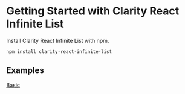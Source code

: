 Getting Started with Clarity React Infinite List
===
Install Clarity React Infinite List with npm.
```bash
npm install clarity-react-infinite-list
```


## Examples
[Basic](https://sourcedecoded.github.io/clarity-react-infinite-list/demos/build/index.html)